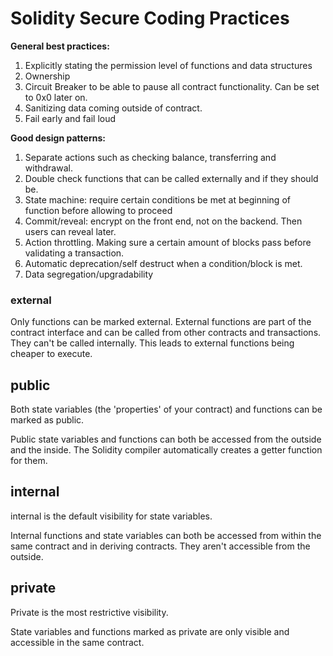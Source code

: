# Solidity Secure Coding Practices

**General best practices:**

1. Explicitly stating the permission level  of functions and data structures
2. Ownership
3. Circuit Breaker to be able to pause all contract functionality. Can be set to 0x0 later on.
4. Sanitizing data coming outside of contract.
5. Fail early and fail loud

**Good design patterns:**

1. Separate actions such as checking balance, transferring and withdrawal. 
2. Double check functions that can be called externally and if they should be.
3. State machine: require certain conditions be met at beginning of function before allowing to proceed
4. Commit/reveal: encrypt on the front end, not on the backend. Then users can reveal later. 
5. Action throttling. Making sure a certain amount of blocks pass before validating a transaction.
6. Automatic deprecation/self destruct when a condition/block is met.
7. Data segregation/upgradability

### external

Only functions can be marked external. External functions are part of the contract interface and can be called from other contracts and transactions. They can't be called internally. This leads to external functions being cheaper to execute.

## public

Both state variables (the 'properties' of your contract) and functions can be marked as public.

Public state variables and functions can both be accessed from the outside and the inside. The Solidity compiler automatically creates a getter function for them.

## internal

internal is the default visibility for state variables.

Internal functions and state variables can both be accessed from within the same contract and in deriving contracts. They aren't accessible from the outside.

## private

Private is the most restrictive visibility.

State variables and functions marked as private are only visible and accessible in the same contract.
